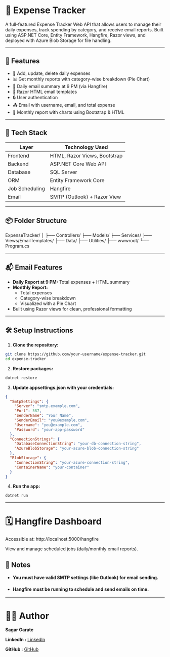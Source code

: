 # 💸 Expense Tracker

A full-featured Expense Tracker Web API that allows users to manage their daily expenses, track spending by category, and receive email reports. Built using ASP.NET Core, Entity Framework, Hangfire, Razor views, and deployed with Azure Blob Storage for file handling.

---

## 🚀 Features

- 📝 Add, update, delete daily expenses
- 📊 Get monthly reports with category-wise breakdown (Pie Chart)
- 📅 Daily email summary at 9 PM (via Hangfire)
- 🧾 Razor HTML email templates
- 🔒 User authentication
- 📤 Email with username, email, and total expense
- 📅 Monthly report with charts using Bootstrap & HTML

---

## 🧰 Tech Stack

| Layer            | Technology Used             |
|------------------|-----------------------------|
| Frontend         | HTML, Razor Views, Bootstrap |
| Backend          | ASP.NET Core Web API         |
| Database         | SQL Server                   |
| ORM              | Entity Framework Core        |
| Job Scheduling   | Hangfire                     |
| Email            | SMTP (Outlook) + Razor View  |

---

## 📦 Folder Structure

ExpenseTracker/
│
├── Controllers/
├── Models/
├── Services/
├── Views/EmailTemplates/
├── Data/
├── Utilities/
├── wwwroot/
└── Program.cs


---

## 📬 Email Features

- **Daily Report at 9 PM:** Total expenses + HTML summary
- **Monthly Report:** 
  - Total expenses
  - Category-wise breakdown
  - Visualized with a Pie Chart
- Built using Razor views for clean, professional formatting

---

## 🛠️ Setup Instructions

1. **Clone the repository:**

```bash
git clone https://github.com/your-username/expense-tracker.git
cd expense-tracker
```
2. **Restore packages:**
```bash
dotnet restore
```

3. **Update appsettings.json with your credentials:**
```json
{
  "SmtpSettings": {
    "Server": "smtp.example.com",
    "Port": 587,
    "SenderName": "Your Name",
    "SenderEmail": "you@example.com",
    "Username": "you@example.com",
    "Password": "your-app-password"
  },
  "ConnectionStrings": {
    "DatabaseConnectionString": "your-db-connection-string",
    "AzureBlobStorage": "your-azure-blob-connection-string"
  },
  "BlobStorage": {
    "ConnectionString": "your-azure-connection-string",
    "ContainerName": "your-container"
  }
}
```

4. **Run the app:**
```bash
dotnet run
```

--- 
# 🗓️ Hangfire Dashboard
Accessible at:
http://localhost:5000/hangfire

View and manage scheduled jobs (daily/monthly email reports).

## 📌 Notes
- #### You must have valid SMTP settings (like Outlook) for email sending.

- #### Hangfire must be running to schedule and send emails on time.


---
# 🙋‍♂️ Author
**Sagar Garate**

**LinkedIn :** [LinkedIn](https://www.linkedin.com/in/sagar-garate-3573ab233)

**GitHub :** [GitHub](https://github.com/sagargarate22)
